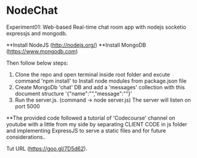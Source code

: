 # NodeChat

Experiment01: Web-based Real-time chat room app with nodejs socketio expressjs and mongodb.

**Install NodeJS (http://nodejs.org/)
**Install MongoDB (https://www.mongodb.com)

Then follow below steps:

1) Clone the repo and open terminal inside root folder and excute command 'npm install' to Install node modules from package.json  file
2) Create MongoDb 'chat' DB and add a 'messages' collection with this document structure '{"name":"","message":""}'
3) Run the server.js. (command -> node server.js) The server will listen on port 5000


**The provided code followed a tutorial of 'Codecourse' channel on youtube with a little from my side by separating CLIENT CODE in js folder and implementing ExpressJS to serve a static files and for future considerations..

Tut URL (https://goo.gl/7D5d62).
